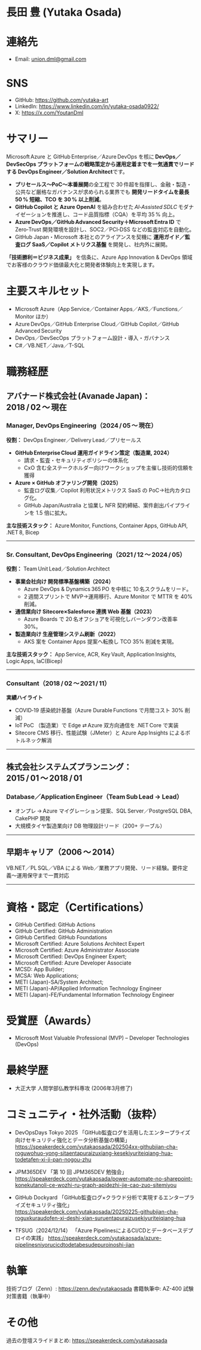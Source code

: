 # 長田 豊 (Yutaka Osada)
# 連絡先
- Email: union.dml@gmail.com
# SNS
- GitHub: https://github.com/yutaka-art
- LinkedIn: https://www.linkedin.com/in/yutaka-osada0922/
- X: https://x.com/YoutanDml
# サマリー
Microsoft Azure と GitHub Enterprise／Azure DevOps を核に **DevOps／DevSecOps プラットフォームの戦略策定から運用定着までを一気通貫でリードする DevOps Engineer／Solution Architect**です。

- **プリセールス〜PoC〜本番展開**の全工程で 30 件超を指揮し、金融・製造・公共など厳格なガバナンスが求められる業界でも **開発リードタイムを最長 50 % 短縮、TCO を 30 % 以上削減**。
- **GitHub Copilot と Azure OpenAI** を組み合わせた *AI‑Assisted SDLC* モダナイゼーションを推進し、コード品質指標（CQA）を平均 35 % 向上。
- **Azure DevOps／GitHub Advanced Security＋Microsoft Entra ID** で Zero‑Trust 開発環境を設計し、SOC2／PCI‑DSS などの監査対応を自動化。
- GitHub Japan・Microsoft 本社とのアライアンスを契機に **運用ガイド／監査ログ SaaS／Copilot メトリクス基盤** を開発し、社内外に展開。

**「技術勝利＝ビジネス成果」** を信条に、Azure App Innovation & DevOps 領域でお客様のクラウド価値最大化と開発者体験向上を実現します。

# 主要スキルセット
- Microsoft Azure（App Service／Container Apps／AKS／Functions／Monitor ほか）
- Azure DevOps／GitHub Enterprise Cloud／GitHub Copilot／GitHub Advanced Security
- DevOps／DevSecOps プラットフォーム設計・導入・ガバナンス
- C#／VB.NET／Java／T-SQL

# 職務経歴
## アバナード株式会社 (Avanade Japan)：2018 / 02 〜 現在
### Manager, DevOps Engineering（2024 / 05 〜 現在）
**役割：** DevOps Engineer／Delivery Lead／プリセールス
- **GitHub Enterprise Cloud 運用ガイドライン策定（製造業, 2024）**
  - 請求・監査・セキュリティポリシーの体系化
  - CxO 含む全ステークホルダー向けワークショップを主催し技術的信頼を獲得
- **Azure × GitHub オファリング開発（2025）**
  - 監査ログ収集／Copilot 利用状況メトリクス SaaS の PoC→社内カタログ化。
  - GitHub Japan/Australia と協業し NFR 契約締結、案件創出パイプラインを 1.5 倍に拡大。

**主な技術スタック：** Azure Monitor, Functions, Container Apps, GitHub API, .NET 8, Bicep

---

### Sr. Consultant, DevOps Engineering（2021 / 12 〜 2024 / 05）
**役割：** Team Unit Lead／Solution Architect
- **事業会社向け 開発標準基盤構築（2024）**
  - Azure DevOps & Dynamics 365 PO を中核に 10 名スクラムをリード。
  - 2 週間スプリントで MVP→運用移行、Azure Monitor で MTTR を 40% 削減。
- **通信業向け Sitecore×Salesforce 連携 Web 基盤（2023）**
  - Azure Boards で 20 名オフショアを可視化しバーンダウン改善率 30%。
- **製造業向け 生産管理システム刷新（2022）**
  - AKS 案を Container Apps 提案へ転換し TCO 35% 削減を実現。

**主な技術スタック：** App Service, ACR, Key Vault, Application Insights, Logic Apps, IaC(Bicep)

---

### Consultant（2018 / 02 〜 2021 / 11）  
**実績ハイライト**  
- COVID‑19 感染統計基盤（Azure Durable Functions で月間コスト 30% 削減）
- IoT PoC （製造業）で Edge ⇄ Azure 双方向通信を .NET Core で実装
- Sitecore CMS 移行、性能試験（JMeter）と Azure App Insights によるボトルネック解消

---

## 株式会社システムズプランニング：2015 / 01 〜 2018 / 01  
### Database／Application Engineer（Team Sub Lead → Lead）
- オンプレ → Azure マイグレーション提案、SQL Server／PostgreSQL DBA, CakePHP 開発
- 大規模タイヤ製造業向け DB 物理設計リード（200+ テーブル）

---

## 早期キャリア（2006 〜 2014）  
VB.NET／PL SQL／VBA による Web／業務アプリ開発、リード経験。要件定義〜運用保守まで一貫対応

---

# 資格・認定（Certifications）
- GitHub Certified: GitHub Actions
- GitHub Certified: GitHub Administration
- GitHub Certified: GitHub Foundations
- Microsoft Certified: Azure Solutions Architect Expert
- Microsoft Certified: Azure Administrator Associate
- Microsoft Certified: DevOps Engineer Expert; 
- Microsoft Certified: Azure Developer Associate
- MCSD: App Builder;
- MCSA: Web Applications;
- METI (Japan)-SA/System Architect; 
- METI (Japan)-AP/Applied Information Technology Engineer
- METI (Japan)-FE/Fundamental Information Technology Engineer

# 受賞歴（Awards）
- Microsoft Most Valuable Professional (MVP) – Developer Technologies (DevOps)

# 最終学歴
- 大正大学 人間学部仏教学科専攻 (2006年3月修了)

# コミュニティ・社外活動（抜粋）
- DevOpsDays Tokyo 2025
「GitHub監査ログを活用したエンタープライズ向けセキュリティ強化とデータ分析基盤の構築」
https://speakerdeck.com/yutakaosada/202504xx-githubjian-cha-roguwohuo-yong-sitaentapuraizuxiang-kesekiyuriteiqiang-hua-todetafen-xi-ji-pan-nogou-zhu

- JPM365DEV
「第 10 回 JPM365DEV 勉強会」
https://speakerdeck.com/yutakaosada/power-automate-no-sharepoint-konekutanoli-ce-wozhi-ru-graph-apidezhi-jie-cao-zuo-sitemiyou

- GitHub Dockyard
「GitHub監査ログ×クラウド分析で実現するエンタープライズセキュリティ強化」
https://speakerdeck.com/yutakaosada/20250225-githubjian-cha-roguxkuraudofen-xi-deshi-xian-suruentapuraizusekiyuriteiqiang-hua

- TFSUG（2024/12/14）
「Azure PipelinesによるCI/CDとデータベースデプロイの実践」
https://speakerdeck.com/yutakaosada/azure-pipelinesniyorucicdtodetabesudepuroinoshi-jian

# 執筆
技術ブログ（Zenn）: https://zenn.dev/yutakaosada
書籍執筆中: AZ-400 試験対策書籍（執筆中）

# その他
過去の登壇スライドまとめ: https://speakerdeck.com/yutakaosada
